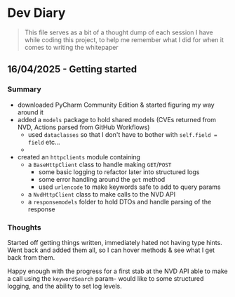# Dev Diary
> This file serves as a bit of a thought dump of each session I have while coding this project, to help me remember 
> what I did for when it comes to writing the whitepaper


## 16/04/2025 - Getting started

### Summary
- downloaded PyCharm Community Edition & started figuring my way around it
- added a `models` package to hold shared models (CVEs returned from NVD, Actions parsed from GitHub Workflows)
  - used `dataclasses` so that I don't have to bother with `self.field = field` etc...
  - 
- created an `httpclients` module containing
  - a `BaseHttpClient` class to handle making `GET`/`POST`
    - some basic logging to refactor later into structured logs
    - some error handling around the `get` method
    - used `urlencode` to make keywords safe to add to query params
  - a `NvdHttpClient` class to make calls to the NVD API
  - a `responsemodels` folder to hold DTOs and handle parsing of the response

### Thoughts
Started off getting things written, immediately hated not having type hints. Went back and added them all,
so I can hover methods & see what I get back from them. 

Happy enough with the progress for a first stab at the NVD API able to make a call using the `keywordSearch` param- would like to some structured logging, and the ability 
to set log levels. 


